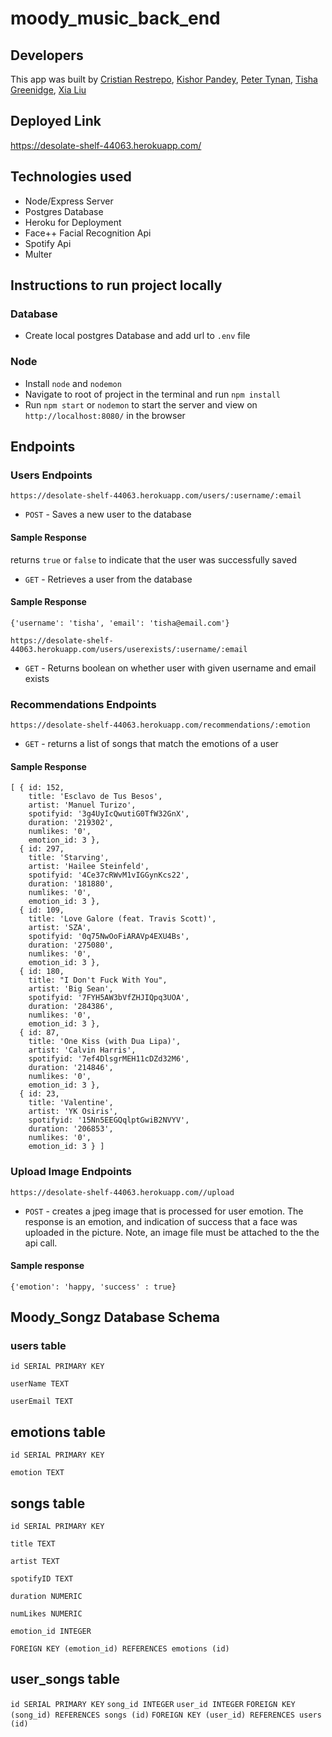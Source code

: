 # moody_music_back_end

## Developers
This app was built by [Cristian Restrepo](https://github.com/c23-repo), [Kishor Pandey](https://github.com/kishorpan2), [Peter Tynan](https://github.com/pettynan), [Tisha Greenidge](https://github.com/tgreenidge), [Xia Liu](https://github.com/xialiu1988)

## Deployed Link
https://desolate-shelf-44063.herokuapp.com/

## Technologies used
- Node/Express Server
- Postgres Database
- Heroku for Deployment
- Face++ Facial Recognition Api
- Spotify Api
- Multer

## Instructions to run project locally
### Database
 - Create local postgres Database and add url to `.env` file

### Node
- Install `node` and `nodemon`
- Navigate to root of project in the terminal and run `npm install`
- Run `npm start` or `nodemon` to start the server and view on `http://localhost:8080/` in the browser

## Endpoints
### Users Endpoints 
```https://desolate-shelf-44063.herokuapp.com/users/:username/:email```
- ```POST``` - Saves a new user to the database

#### Sample Response
returns ```true``` or ```false``` to indicate that the user was successfully saved 

- ```GET``` - Retrieves a user from the database
#### Sample Response
~~~~
{'username': 'tisha', 'email': 'tisha@email.com'}
~~~~

```https://desolate-shelf-44063.herokuapp.com/users/userexists/:username/:email```
- ```GET```  - Returns boolean on whether user with given username and email exists


### Recommendations Endpoints
```https://desolate-shelf-44063.herokuapp.com/recommendations/:emotion```
- ```GET``` - returns a list of songs that match the emotions of a user

#### Sample Response
~~~~
[ { id: 152,
    title: 'Esclavo de Tus Besos',
    artist: 'Manuel Turizo',
    spotifyid: '3g4UyIcQwutiG0TfW32GnX',
    duration: '219302',
    numlikes: '0',
    emotion_id: 3 },
  { id: 297,
    title: 'Starving',
    artist: 'Hailee Steinfeld',
    spotifyid: '4Ce37cRWvM1vIGGynKcs22',
    duration: '181880',
    numlikes: '0',
    emotion_id: 3 },
  { id: 109,
    title: 'Love Galore (feat. Travis Scott)',
    artist: 'SZA',
    spotifyid: '0q75NwOoFiARAVp4EXU4Bs',
    duration: '275080',
    numlikes: '0',
    emotion_id: 3 },
  { id: 180,
    title: "I Don't Fuck With You",
    artist: 'Big Sean',
    spotifyid: '7FYH5AW3bVfZHJIQpq3UOA',
    duration: '284386',
    numlikes: '0',
    emotion_id: 3 },
  { id: 87,
    title: 'One Kiss (with Dua Lipa)',
    artist: 'Calvin Harris',
    spotifyid: '7ef4DlsgrMEH11cDZd32M6',
    duration: '214846',
    numlikes: '0',
    emotion_id: 3 },
  { id: 23,
    title: 'Valentine',
    artist: 'YK Osiris',
    spotifyid: '15Nn5EEGQqlptGwiB2NVYV',
    duration: '206853',
    numlikes: '0',
    emotion_id: 3 } ] 
  ~~~~


### Upload Image Endpoints
```https://desolate-shelf-44063.herokuapp.com//upload```
- ```POST``` - creates a jpeg image that is processed for user emotion. The response is an emotion, and indication of success that a face was uploaded in the picture. Note, an image file must be attached to the the api call.


#### Sample response
~~~~
{'emotion': 'happy, 'success' : true}
~~~~

## Moody_Songz Database Schema
### users table
  ```id SERIAL PRIMARY KEY```

  ```userName TEXT```

  ```userEmail TEXT```


## emotions table
  ```id SERIAL PRIMARY KEY```

  ```emotion TEXT```

## songs table
  ```id SERIAL PRIMARY KEY```

  ```title TEXT```

  ```artist TEXT```

  ```spotifyID TEXT```

  ```duration NUMERIC```

  ```numLikes NUMERIC```

  ```emotion_id INTEGER```

  ```FOREIGN KEY (emotion_id) REFERENCES emotions (id)```



## user_songs table
  ```id SERIAL PRIMARY KEY```
  ```song_id INTEGER```
  ```user_id INTEGER```
  ```FOREIGN KEY (song_id) REFERENCES songs (id)```
  ```FOREIGN KEY (user_id) REFERENCES users (id)```
